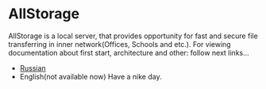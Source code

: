 # AllStorage
AllStorage is a local server, that provides opportunity for fast and secure file transferring in inner network(Offices, Schools and etc.). For viewing documentation about first start, architecture and other: follow next links...

 -  [Russian](https://github.com/vertexpipeline/AllStorage/blob/master/Documentation/Main_russian.md)
 - English(not available now)
Have a nike day.
